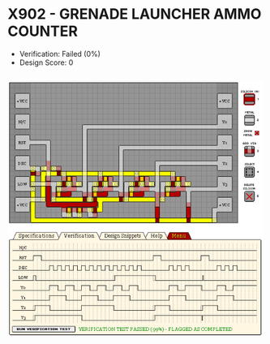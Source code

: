 # X902 - GRENADE LAUNCHER AMMO COUNTER

- Verification: Failed (0%)
- Design Score: 0

```
```

![18 X902 GRENADE LAUNCHER AMMO COUNTER](./assets/18.png)

